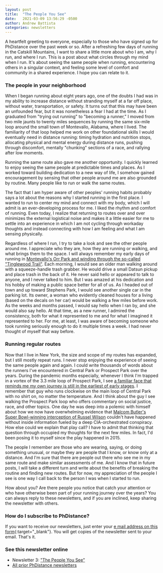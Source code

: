 ```yaml
---
layout: post
title:  "The People You See"
date:   2021-03-09 13:56:29 -0500
author: Andrew Battista
categories: newsletters
---
```


A heartfelt greeting to everyone, especially to those who have signed up for PhDistance over the past week or so. After a refreshing few days of running in the Catskill Mountains, I want to share a little more about who I am, why I run, and where I run. This is a post about what circles through my mind when I run. It's about seeing the same people when running, encountering others in a singular context, and feeling some level of comfort and community in a shared experience. I hope you can relate to it.

### The people in your neighborhood

When I began running about eight years ago, one of the doubts I had was in my ability to increase distance without stranding myself at a far off place, without water, transportation, or safety. It turns out that this may have been an unfounded fear, but it was nonetheless a fear I had at the time. As I graduated from "trying out running" to "becoming a runner," I moved from two mile jaunts to twenty miles sequences by running the same six-mile loop around the small town of Montevallo, Alabama, where I lived. The familiarity of that loop helped me work on other foundational skills I would eventually need in distance running: timing hydration and nutrition stops, allocating physical and mental energy during distance runs, pushing through discomfort, mentally "chunking" sections of a race, and rallying after low moments.

Running the same route also gave me another opportunity. I quickly learned to enjoy seeing the same people at predictable times and places. As I worked toward building dedication to a new way of life, I somehow gained encouragement by sensing that other people around me are also grounded by routine. Many people like to run or walk the same routes.

The fact that I am hyper aware of other peoples' running habits probably says a lot about the reasons why I started running in the first place. I wanted to run to center my mind and connect with my body, which I will admit is an ever-developing process for me. I liked the rhythm and comfort of running. Even today, I realize that returning to routes over and over minimizes the external logistical noise and makes it a little easier for me to settle into an experience in which I am not cycling through workaday thoughts and instead connecting with how I am feeling and what I am sensing physically.

Regardless of where I run, I try to take a look and see the other people around me. I appreciate who they are, how they are running or walking, and what brings them to the space. I will always remember my early days of running in [Montevallo's Orr Park and winding through the so-called "Tinglewood Trail"](https://www.exploresouthernhistory.com/orrpark.html). Each morning, I would see an older man walking around with a squeeze-handle trash grabber. He would drive a small Datsun pickup and place trash in the back of it. He never said hello or appeared to talk to anyone, and I never talked to him. But I was amazed at his dedication and his hobby of making a public space better for all of us. As I headed out of town and up toward Stephens Park, I would see another single car in the parking lot. Its owner, a woman who evidently cleaned houses for a living (based on the decals on her car) would be walking a few miles before work. As the weeks and months passed, I would say hello when I ran by, and she would also say hello. At that time, as a new runner, I admired the consistency, both for what it represented to me and for what I imagined it represented to her. For me, at least, I was aware of becoming someone who took running seriously enough to do it multiple times a week. I had never thought of myself that way before.

### Running regular routes

Now that I live in New York, the size and scope of my routes has expanded, but I still mostly repeat runs. I never stop enjoying the experience of seeing the same people again and again. I could write thousands of words about the runners I've encountered in Central Park or Prospect Park over the years. During the pandemic months especially, whenever I think I'm trapped in a vortex of the 3.3 mile loop of Prospect Park, I see [a familiar face that reminds me my own journey is still in the earliest of early stages](https://cityroom.blogs.nytimes.com/2012/08/09/after-a-jog-35-years-ago-hes-still-running-in-circles/). I remember that guy who runs clockwise on the main loop of Central Park with no shirt on, no matter the temperature. And I think about the guy I see walking the Prospect Park loop who offers commentary on social justice, race, and other topics. One day he was deep into a polemic with himself about how we now have overwhelming evidence that [Malcom Butler's Super Bowl-winning interception of Russel Wilson](https://www.youtube.com/watch?v=U7rPIg7ZNQ8) couldn't have happened without inside information fueled by a deep CIA-orchestrated conspiracy. How else could we explain that play call? I have to admit that thinking that question through occupied my thoughts for the next few miles. In fact, I'd been posing it to myself since the play happened in 2015.

The people I remember are those who are wearing, saying, or doing something unusual, or maybe they are people that I know, or know only at a distance. And I'm sure that there are people out there who see me in my same route and make similar assessments of me. And I know that in future posts, I will take a different turn and write about the benefits of breaking the routine and finding new routes. But for now, my appreciation of the people I see is one way I call back to the person I was when I started to run.

How about you? Are there people you notice that catch your attention or who have otherwise been part of your running journey over the years? You can always reply to these newsletters, and if you are inclined, keep sharing the newsletter with others.

### How do I subscribe to PhDistance?

If you want to receive our newsletters, just enter your [e mail address on this form](https://forms.gle/NHEsBP1wo11yYrZj7){:target="_blank"}. You will get copies of the newsletter sent to your email. That's it.

### See this newsletter online

- Newsletter 3: ["The People You See"]()
- [All prior PhDistance newsletters](https://phdistance.github.io)
